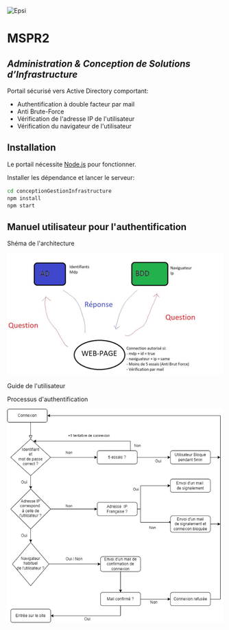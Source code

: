 ![Epsi](https://www.epsi.fr/wp-content/uploads/2018/10/logomonogramme.jpg)

# MSPR2
## _Administration & Conception de Solutions d’Infrastructure_


Portail sécurisé vers Active Directory comportant:

- Authentification à double facteur par mail
- Anti Brute-Force
- Vérification de l'adresse IP de l'utilisateur
- Vérification du navigateur de l'utilisateur

## Installation

Le portail nécessite [Node.js](https://nodejs.org/) pour fonctionner.

Installer les dépendance et lancer le serveur:

```sh
cd conceptionGestionInfrastructure
npm install
npm start
```

## Manuel utilisateur pour l'authentification
Shéma de l'architecture

![My animated logo](https://github.com/ClementGit-hub/conceptionGestionInfrastructure/blob/master/assets/Architecture_MSPR2.jpg)

Guide de l'utilisateur



Processus d'authentification

![My animated logo](https://github.com/ClementGit-hub/conceptionGestionInfrastructure/blob/master/assets/FlowChart_MSPR2.drawio.png)
